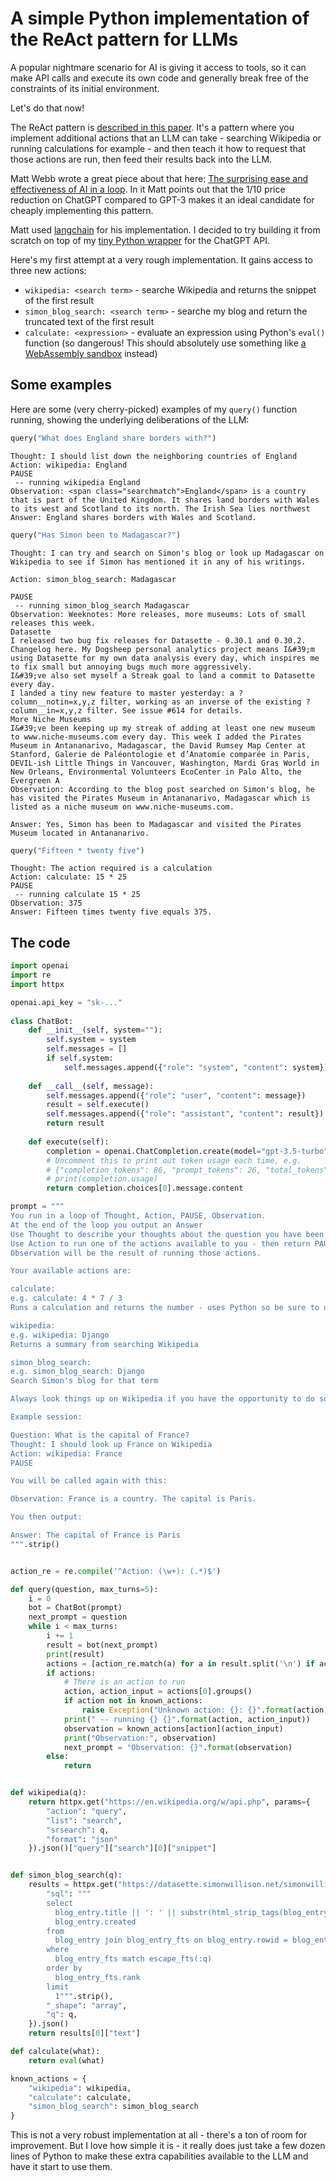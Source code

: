 # A simple Python implementation of the ReAct pattern for LLMs

A popular nightmare scenario for AI is giving it access to tools, so it can make API calls and execute its own code and generally break free of the constraints of its initial environment.

Let's do that now!

The ReAct pattern is [described in this paper](https://react-lm.github.io/). It's a pattern where you implement additional actions that an LLM can take - searching Wikipedia or running calculations for example - and then teach it how to request that those actions are run, then feed their results back into the LLM.

Matt Webb wrote a great piece about that here: [The surprising ease and effectiveness of AI in a loop](https://interconnected.org/home/2023/03/16/singularity). In it Matt points out that the 1/10 price reduction on ChatGPT compared to GPT-3 makes it an ideal candidate for cheaply implementing this pattern.

Matt used [langchain](https://github.com/hwchase17/langchain) for his implementation. I decided to try building it from scratch on top of my [tiny Python wrapper](https://til.simonwillison.net/gpt3/chatgpt-api) for the ChatGPT API.

Here's my first attempt at a very rough implementation. It gains access to three new actions:

* `wikipedia: <search term>` - searche Wikipedia and returns the snippet of the first result
* `simon_blog_search: <search term>` - searche my blog and return the truncated text of the first result
* `calculate: <expression>` - evaluate an expression using Python's `eval()` function (so dangerous! This should absolutely use something like [a WebAssembly sandbox](https://til.simonwillison.net/webassembly/python-in-a-wasm-sandbox) instead)

## Some examples

Here are some (very cherry-picked) examples of my `query()` function running, showing the underlying deliberations of the LLM:

```python
query("What does England share borders with?")
```
```
Thought: I should list down the neighboring countries of England
Action: wikipedia: England
PAUSE
 -- running wikipedia England
Observation: <span class="searchmatch">England</span> is a country that is part of the United Kingdom. It shares land borders with Wales to its west and Scotland to its north. The Irish Sea lies northwest
Answer: England shares borders with Wales and Scotland.
```

```python
query("Has Simon been to Madagascar?")
```
```
Thought: I can try and search on Simon's blog or look up Madagascar on Wikipedia to see if Simon has mentioned it in any of his writings.

Action: simon_blog_search: Madagascar

PAUSE
 -- running simon_blog_search Madagascar
Observation: Weeknotes: More releases, more museums: Lots of small releases this week.
Datasette
I released two bug fix releases for Datasette - 0.30.1 and 0.30.2. Changelog here. My Dogsheep personal analytics project means I&#39;m using Datasette for my own data analysis every day, which inspires me to fix small but annoying bugs much more aggressively.
I&#39;ve also set myself a Streak goal to land a commit to Datasette every day.
I landed a tiny new feature to master yesterday: a ?column__notin=x,y,z filter, working as an inverse of the existing ?column__in=x,y,z filter. See issue #614 for details.
More Niche Museums
I&#39;ve been keeping up my streak of adding at least one new museum to www.niche-museums.com every day. This week I added the Pirates Museum in Antananarivo, Madagascar, the David Rumsey Map Center at Stanford, Galerie de Paléontologie et d’Anatomie comparée in Paris, DEVIL-ish Little Things in Vancouver, Washington, Mardi Gras World in New Orleans, Environmental Volunteers EcoCenter in Palo Alto, the Evergreen A
Observation: According to the blog post searched on Simon's blog, he has visited the Pirates Museum in Antananarivo, Madagascar which is listed as a niche museum on www.niche-museums.com.

Answer: Yes, Simon has been to Madagascar and visited the Pirates Museum located in Antananarivo.
```
```python
query("Fifteen * twenty five")
```
```
Thought: The action required is a calculation
Action: calculate: 15 * 25
PAUSE
 -- running calculate 15 * 25
Observation: 375
Answer: Fifteen times twenty five equals 375.
```

## The code

```python
import openai
import re
import httpx

openai.api_key = "sk-..."
 
class ChatBot:
    def __init__(self, system=""):
        self.system = system
        self.messages = []
        if self.system:
            self.messages.append({"role": "system", "content": system})
    
    def __call__(self, message):
        self.messages.append({"role": "user", "content": message})
        result = self.execute()
        self.messages.append({"role": "assistant", "content": result})
        return result
    
    def execute(self):
        completion = openai.ChatCompletion.create(model="gpt-3.5-turbo", messages=self.messages)
        # Uncomment this to print out token usage each time, e.g.
        # {"completion_tokens": 86, "prompt_tokens": 26, "total_tokens": 112}
        # print(completion.usage)
        return completion.choices[0].message.content

prompt = """
You run in a loop of Thought, Action, PAUSE, Observation.
At the end of the loop you output an Answer
Use Thought to describe your thoughts about the question you have been asked.
Use Action to run one of the actions available to you - then return PAUSE.
Observation will be the result of running those actions.

Your available actions are:

calculate:
e.g. calculate: 4 * 7 / 3
Runs a calculation and returns the number - uses Python so be sure to use floating point syntax if necessary

wikipedia:
e.g. wikipedia: Django
Returns a summary from searching Wikipedia

simon_blog_search:
e.g. simon_blog_search: Django
Search Simon's blog for that term

Always look things up on Wikipedia if you have the opportunity to do so.

Example session:

Question: What is the capital of France?
Thought: I should look up France on Wikipedia
Action: wikipedia: France
PAUSE

You will be called again with this:

Observation: France is a country. The capital is Paris.

You then output:

Answer: The capital of France is Paris
""".strip()


action_re = re.compile('^Action: (\w+): (.*)$')

def query(question, max_turns=5):
    i = 0
    bot = ChatBot(prompt)
    next_prompt = question
    while i < max_turns:
        i += 1
        result = bot(next_prompt)
        print(result)
        actions = [action_re.match(a) for a in result.split('\n') if action_re.match(a)]
        if actions:
            # There is an action to run
            action, action_input = actions[0].groups()
            if action not in known_actions:
                raise Exception("Unknown action: {}: {}".format(action, action_input))
            print(" -- running {} {}".format(action, action_input))
            observation = known_actions[action](action_input)
            print("Observation:", observation)
            next_prompt = "Observation: {}".format(observation)
        else:
            return


def wikipedia(q):
    return httpx.get("https://en.wikipedia.org/w/api.php", params={
        "action": "query",
        "list": "search",
        "srsearch": q,
        "format": "json"
    }).json()["query"]["search"][0]["snippet"]


def simon_blog_search(q):
    results = httpx.get("https://datasette.simonwillison.net/simonwillisonblog.json", params={
        "sql": """
        select
          blog_entry.title || ': ' || substr(html_strip_tags(blog_entry.body), 0, 1000) as text,
          blog_entry.created
        from
          blog_entry join blog_entry_fts on blog_entry.rowid = blog_entry_fts.rowid
        where
          blog_entry_fts match escape_fts(:q)
        order by
          blog_entry_fts.rank
        limit
          1""".strip(),
        "_shape": "array",
        "q": q,
    }).json()
    return results[0]["text"]

def calculate(what):
    return eval(what)

known_actions = {
    "wikipedia": wikipedia,
    "calculate": calculate,
    "simon_blog_search": simon_blog_search
}
```
This is not a very robust implementation at all - there's a ton of room for improvement. But I love how simple it is - it really does just take a few dozen lines of Python to make these extra capabilities available to the LLM and have it start to use them.

